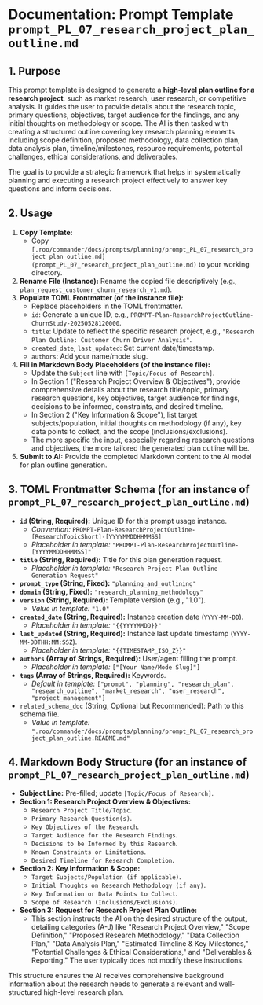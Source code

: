 # Documentation: Prompt Template `prompt_PL_07_research_project_plan_outline.md`

## 1. Purpose

This prompt template is designed to generate a **high-level plan outline for a research project**, such as market research, user research, or competitive analysis. It guides the user to provide details about the research topic, primary questions, objectives, target audience for the findings, and any initial thoughts on methodology or scope. The AI is then tasked with creating a structured outline covering key research planning elements including scope definition, proposed methodology, data collection plan, data analysis plan, timeline/milestones, resource requirements, potential challenges, ethical considerations, and deliverables.

The goal is to provide a strategic framework that helps in systematically planning and executing a research project effectively to answer key questions and inform decisions.

## 2. Usage

1.  **Copy Template:**
    *   Copy `[.roo/commander/docs/prompts/planning/prompt_PL_07_research_project_plan_outline.md](prompt_PL_07_research_project_plan_outline.md)` to your working directory.
2.  **Rename File (Instance):** Rename the copied file descriptively (e.g., `plan_request_customer_churn_research_v1.md`).
3.  **Populate TOML Frontmatter (of the instance file):**
    *   Replace placeholders in the TOML frontmatter.
    *   `id`: Generate a unique ID, e.g., `PROMPT-Plan-ResearchProjectOutline-ChurnStudy-20250528120000`.
    *   `title`: Update to reflect the specific research project, e.g., `"Research Plan Outline: Customer Churn Driver Analysis"`.
    *   `created_date`, `last_updated`: Set current date/timestamp.
    *   `authors`: Add your name/mode slug.
4.  **Fill in Markdown Body Placeholders (of the instance file):**
    *   Update the `Subject` line with `[Topic/Focus of Research]`.
    *   In Section 1 ("Research Project Overview & Objectives"), provide comprehensive details about the research title/topic, primary research questions, key objectives, target audience for findings, decisions to be informed, constraints, and desired timeline.
    *   In Section 2 ("Key Information & Scope"), list target subjects/population, initial thoughts on methodology (if any), key data points to collect, and the scope (inclusions/exclusions).
    *   The more specific the input, especially regarding research questions and objectives, the more tailored the generated plan outline will be.
5.  **Submit to AI:** Provide the completed Markdown content to the AI model for plan outline generation.

## 3. TOML Frontmatter Schema (for an instance of `prompt_PL_07_research_project_plan_outline.md`)

*   **`id` (String, Required):** Unique ID for this prompt usage instance.
    *   *Convention:* `PROMPT-Plan-ResearchProjectOutline-[ResearchTopicShort]-[YYYYMMDDHHMMSS]`
    *   *Placeholder in template:* `"PROMPT-Plan-ResearchProjectOutline-[YYYYMMDDHHMMSS]"`
*   **`title` (String, Required):** Title for this plan generation request.
    *   *Placeholder in template:* `"Research Project Plan Outline Generation Request"`
*   **`prompt_type` (String, Fixed):** `"planning_and_outlining"`
*   **`domain` (String, Fixed):** `"research_planning_methodology"`
*   **`version` (String, Required):** Template version (e.g., "1.0").
    *   *Value in template:* `"1.0"`
*   **`created_date` (String, Required):** Instance creation date (`YYYY-MM-DD`).
    *   *Placeholder in template:* `"{{YYYYMMDD}}"`
*   **`last_updated` (String, Required):** Instance last update timestamp (`YYYY-MM-DDTHH:MM:SSZ`).
    *   *Placeholder in template:* `"{{TIMESTAMP_ISO_Z}}"`
*   **`authors` (Array of Strings, Required):** User/agent filling the prompt.
    *   *Placeholder in template:* `["[Your Name/Mode Slug]"]`
*   **`tags` (Array of Strings, Required):** Keywords.
    *   *Default in template:* `["prompt", "planning", "research_plan", "research_outline", "market_research", "user_research", "project_management"]`
*   `related_schema_doc` (String, Optional but Recommended): Path to this schema file.
    *   *Value in template:* `".roo/commander/docs/prompts/planning/prompt_PL_07_research_project_plan_outline.README.md"`

## 4. Markdown Body Structure (for an instance of `prompt_PL_07_research_project_plan_outline.md`)

*   **Subject Line:** Pre-filled; update `[Topic/Focus of Research]`.
*   **Section 1: Research Project Overview & Objectives:**
    *   `Research Project Title/Topic`.
    *   `Primary Research Question(s)`.
    *   `Key Objectives of the Research`.
    *   `Target Audience for the Research Findings`.
    *   `Decisions to be Informed by this Research`.
    *   `Known Constraints or Limitations`.
    *   `Desired Timeline for Research Completion`.
*   **Section 2: Key Information & Scope:**
    *   `Target Subjects/Population (if applicable)`.
    *   `Initial Thoughts on Research Methodology (if any)`.
    *   `Key Information or Data Points to Collect`.
    *   `Scope of Research (Inclusions/Exclusions)`.
*   **Section 3: Request for Research Project Plan Outline:**
    *   This section instructs the AI on the desired structure of the output, detailing categories (A-J) like "Research Project Overview," "Scope Definition," "Proposed Research Methodology," "Data Collection Plan," "Data Analysis Plan," "Estimated Timeline & Key Milestones," "Potential Challenges & Ethical Considerations," and "Deliverables & Reporting." The user typically does not modify these instructions.

This structure ensures the AI receives comprehensive background information about the research needs to generate a relevant and well-structured high-level research plan.